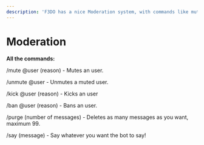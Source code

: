 ```yaml
---
description: 'F3DO has a nice Moderation system, with commands like mute, kick or ban!'
---
```


# Moderation

**All the commands:**

/mute @user (reason) - Mutes an user.

/unmute @user - Unmutes a muted user.

/kick @user (reason) - Kicks an user

/ban @user (reason) - Bans an user.

/purge (number of messages) - Deletes as many messages as you want, maximum 99.

/say (message) - Say whatever you want the bot to say!

